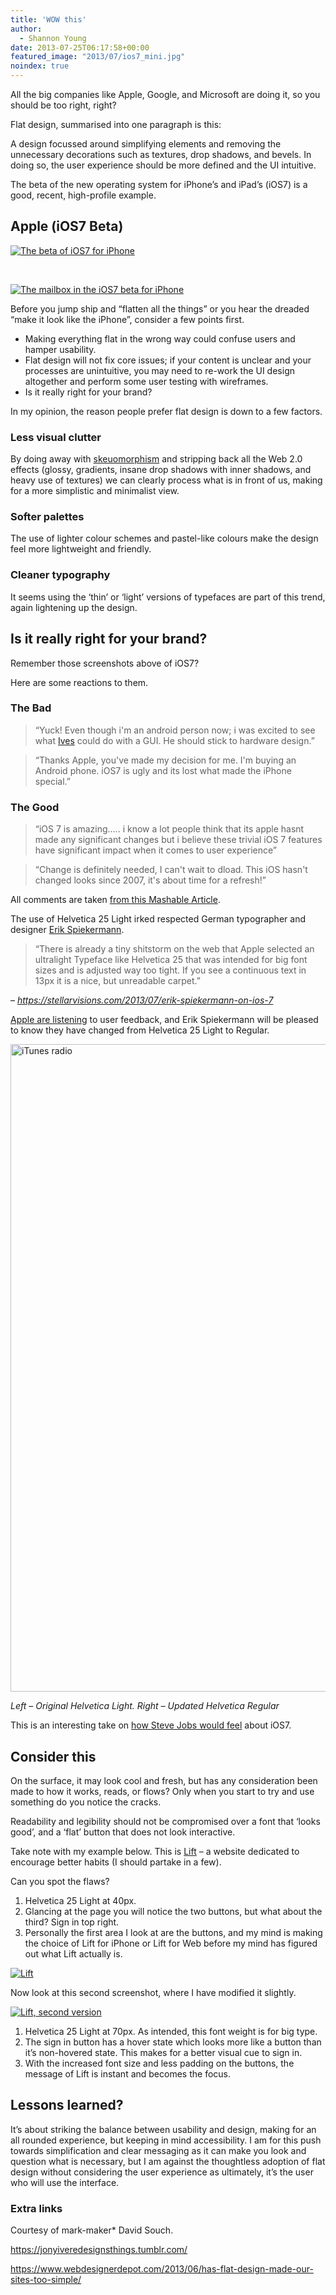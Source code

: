 ```yaml
---
title: 'WOW this'
author:
  - Shannon Young
date: 2013-07-25T06:17:58+00:00
featured_image: "2013/07/ios7_mini.jpg"
noindex: true
---
```


All the big companies like Apple, Google, and Microsoft are doing it, so you should be too right, right?

Flat design, summarised into one paragraph is this:

A design focussed around simplifying elements and removing the unnecessary decorations such as textures, drop shadows, and bevels. In doing so, the user experience should be more defined and the UI intuitive.

The beta of the new operating system for iPhone’s and iPad’s (iOS7) is a good, recent, high-profile example.



## Apple (iOS7 Beta)

[<img class=" wp-image-5539" src="https://www.mark-making.com/wp-content/uploads/ios7-beta.jpg" alt="The beta of iOS7 for iPhone" />][1]

&nbsp;

[<img class=" wp-image-5541" src="https://www.mark-making.com/wp-content/uploads/ios7-beta-mailboxes.png" alt="The mailbox in the iOS7 beta for iPhone" />][2]

Before you jump ship and “flatten all the things” or you hear the dreaded “make it look like the iPhone”, consider a few points first.

  * Making everything flat in the wrong way could confuse users and hamper usability.
  * Flat design will not fix core issues; if your content is unclear and your processes are unintuitive, you may need to re-work the UI design altogether and perform some user testing with wireframes.
  * Is it really right for your brand?

In my opinion, the reason people prefer flat design is down to a few factors.

### Less visual clutter

By doing away with <a href="https://en.wikipedia.org/wiki/Skeuomorph#Digital_skeuomorphs" target="_blank" rel="noopener">skeuomorphism</a> and stripping back all the Web 2.0 effects (glossy, gradients, insane drop shadows with inner shadows, and heavy use of textures) we can clearly process what is in front of us, making for a more simplistic and minimalist view.

### Softer palettes

The use of lighter colour schemes and pastel-like colours make the design feel more lightweight and friendly.

### Cleaner typography

It seems using the ‘thin’ or ‘light’ versions of typefaces are part of this trend, again lightening up the design.

## Is it really right for your brand?

Remember those screenshots above of iOS7?

Here are some reactions to them.

### The Bad

> “Yuck! Even though i'm an android person now; i was excited to see what <a href="https://en.wikipedia.org/wiki/Jonathan_Ive" target="_blank" rel="noopener">Ives</a> could do with a GUI. He should stick to hardware design.”

> “Thanks Apple, you've made my decision for me. I'm buying an Android phone. iOS7 is ugly and its lost what made the iPhone special.”

### The Good

> “iOS 7 is amazing&#8230;.. i know a lot people think that its apple hasnt made any significant changes but i believe these trivial iOS 7 features have significant impact when it comes to user experience”

> “Change is definitely needed, I can't wait to dload. This iOS hasn't changed looks since 2007, it's about time for a refresh!”

All comments are taken <a href="https://mashable.com/2013/06/12/ios-7-hands-on/" target="_blank" rel="noopener">from this Mashable Article</a>.

The use of Helvetica 25 Light irked respected German typographer and designer <a href="https://en.wikipedia.org/wiki/Erik_Spiekermann" target="_blank" rel="noopener">Erik Spiekermann</a>.

> “There is already a tiny shitstorm on the web that Apple selected an ultralight Typeface like Helvetica 25 that was intended for big font sizes and is adjusted way too tight. If you see a continuous text in 13px it is a nice, but unreadable carpet.”

&#8211; <a href=" https://stellarvisions.com/2013/07/erik-spiekermann-on-ios-7 " target="_blank" rel="noopener"><em>https://stellarvisions.com/2013/07/erik-spiekermann-on-ios-7</em></a>

<a href=" https://mashable.com/2013/07/09/ios-7-beta-changes/" target="_blank" rel="noopener">Apple are listening</a> to user feedback, and Erik Spiekermann will be pleased to know they have changed from Helvetica 25 Light to Regular.

[<img class="size-full wp-image-5544 alignnone" src="https://www.mark-making.com/wp-content/uploads/iTunes-radio.png" alt="iTunes radio" width="1188" height="1036" />][3]

_Left &#8211; Original Helvetica Light. Right &#8211; Updated Helvetica Regular_

This is an interesting take on <a href="https://quao.wordpress.com/2013/06/17/ios-7-how-would-jobs-feel-about-this/" target="_blank" rel="noopener">how Steve Jobs would feel</a> about iOS7.

## Consider this

On the surface, it may look cool and fresh, but has any consideration been made to how it works, reads, or flows? Only when you start to try and use something do you notice the cracks.

Readability and legibility should not be compromised over a font that ‘looks good’, and a ‘flat’ button that does not look interactive.

Take note with my example below. This is [Lift][4] &#8211; a website dedicated to encourage better habits (I should partake in a few).

Can you spot the flaws?

  1. Helvetica 25 Light at 40px.
  2. Glancing at the page you will notice the two buttons, but what about the third? Sign in top right.
  3. Personally the first area I look at are the buttons, and my mind is making the choice of Lift for iPhone or Lift for Web before my mind has figured out what Lift actually is.

[<img class=" wp-image-5547" src="https://www.mark-making.com/wp-content/uploads/lift.png" alt="Lift" />][5]

Now look at this second screenshot, where I have modified it slightly.

[<img class=" wp-image-5546" src="https://www.mark-making.com/wp-content/uploads/lift-2.png" alt="Lift, second version" />][6]

  1. Helvetica 25 Light at 70px. As intended, this font weight is for big type.
  2. The sign in button has a hover state which looks more like a button than it’s non-hovered state. This makes for a better visual cue to sign in.
  3. With the increased font size and less padding on the buttons, the message of Lift is instant and becomes the focus.

## Lessons learned?

It’s about striking the balance between usability and design, making for an all rounded experience, but keeping in mind accessibility. I am for this push towards simplification and clear messaging as it can make you look and question what is necessary, but I am against the thoughtless adoption of flat design without considering the user experience as ultimately, it’s the user who will use the interface.

### Extra links

Courtesy of mark-maker* David Souch.

 <a href="https://jonyiveredesignsthings.tumblr.com/" target="_blank" rel="noopener">https://jonyiveredesignsthings.tumblr.com/</a>

 <a href="https://www.webdesignerdepot.com/2013/06/has-flat-design-made-our-sites-too-simple/" target="_blank" rel="noopener">https://www.webdesignerdepot.com/2013/06/has-flat-design-made-our-sites-too-simple/</a>

 [1]: https://www.mark-making.com/wp-content/uploads/ios7-beta.jpg
 [2]: https://www.mark-making.com/wp-content/uploads/ios7-beta-mailboxes.png
 [3]: https://www.mark-making.com/wp-content/uploads/iTunes-radio.png
 [4]: https://lift.do/
 [5]: https://www.mark-making.com/wp-content/uploads/lift.png
 [6]: https://www.mark-making.com/wp-content/uploads/lift-2.png